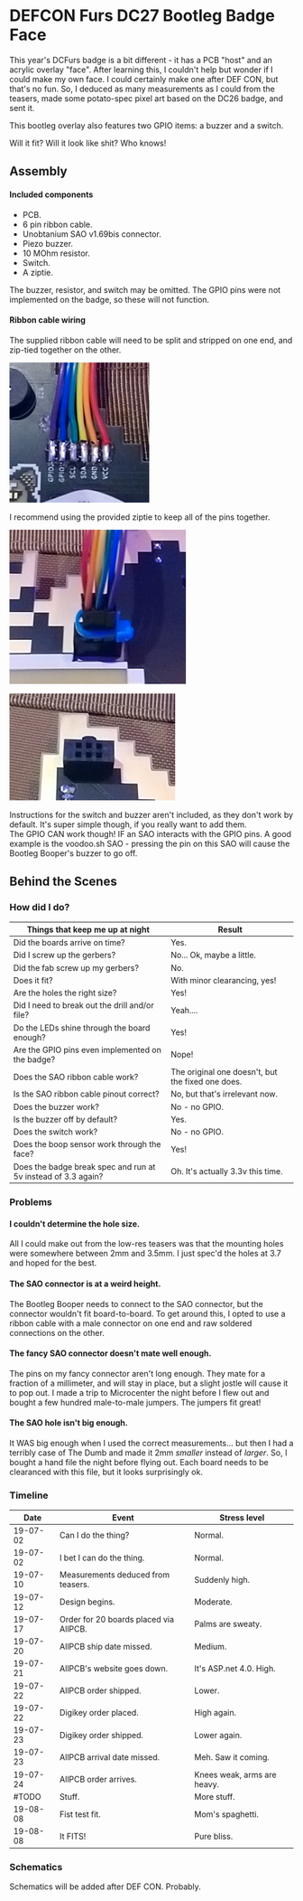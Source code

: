 
# DEFCON Furs DC27 Bootleg Badge Face

This year's DCFurs badge is a bit different - it has a PCB "host" and an acrylic overlay "face".
After learning this, I couldn't help but wonder if I could make my own face. I could certainly make one after DEF CON, but that's no fun.
So, I deduced as many measurements as I could from the teasers, made some potato-spec pixel art based on the DC26 badge, and sent it.

This bootleg overlay also features two GPIO items: a buzzer and a switch.

Will it fit? Will it look like shit? Who knows!


## Assembly

#### Included components
- PCB.
- 6 pin ribbon cable.
- Unobtanium SAO v1.69bis connector.
- Piezo buzzer.
- 10 MOhm resistor.
- Switch.
- A ziptie.

The buzzer, resistor, and switch may be omitted. The GPIO pins were not implemented on the badge, so these will not function.

#### Ribbon cable wiring
The supplied ribbon cable will need to be split and stripped on one end, and zip-tied together on the other.  

![Ribbon cable soldering](img/assembly-ribbon-solder.jpg)

I recommend using the provided ziptie to keep all of the pins together.

![Ribbon cable connector](img/assembly-ribbon-connector.jpg)

![SAO connector placement](img/assembly-SAO.jpg)

Instructions for the switch and buzzer aren't included, as they don't work by default. It's super simple though, if you really want to add them.  
The GPIO CAN work though! IF an SAO interacts with the GPIO pins. A good example is the voodoo.sh SAO - pressing the pin on this SAO will cause the Bootleg Booper's buzzer to go off.

## Behind the Scenes

### How did I do?
| Things that keep me up at night | Result |
| ---- | ---- |
| Did the boards arrive on time? | Yes. |
| Did I screw up the gerbers? | No... Ok, maybe a little. |
| Did the fab screw up my gerbers? | No. |
| Does it fit? | With minor clearancing, yes! |
| Are the holes the right size? | Yes! |
| Did I need to break out the drill and/or file? | Yeah.... |
| Do the LEDs shine through the board enough? | Yes! |
| Are the GPIO pins even implemented on the badge? | Nope! |
| Does the SAO ribbon cable work? | The original one doesn't, but the fixed one does. |
| Is the SAO ribbon cable pinout correct? | No, but that's irrelevant now. |
| Does the buzzer work? | No - no GPIO. |
| Is the buzzer off by default? | Yes. |
| Does the switch work? | No - no GPIO. |
| Does the boop sensor work through the face? | Yes! |
| Does the badge break spec and run at 5v instead of 3.3 again? | Oh. It's actually 3.3v this time. |


### Problems

#### I couldn't determine the hole size.
All I could make out from the low-res teasers was that the mounting holes were somewhere between 2mm and 3.5mm. I just spec'd the holes at 3.7 and hoped for the best.

#### The SAO connector is at a weird height.
The Bootleg Booper needs to connect to the SAO connector, but the connector wouldn't fit board-to-board. To get around this, I opted to use a ribbon cable with a male connector on one end and raw soldered connections on the other.

#### The fancy SAO connector doesn't mate well enough.
The pins on my fancy connector aren't long enough. They mate for a fraction of a millimeter, and will stay in place, but a slight jostle will cause it to pop out. I made a trip to Microcenter the night before I flew out and bought a few hundred male-to-male jumpers. The jumpers fit great!

#### The SAO hole isn't big enough.
It WAS big enough when I used the correct measurements... but then I had a terribly case of The Dumb and made it 2mm *smaller* instead of *larger*. So, I bought a hand file the night before flying out. Each board needs to be clearanced with this file, but it looks surprisingly ok.

### Timeline
| Date | Event | Stress level |
| ---- | ---- | ---- |
| 19-07-02 | Can I do the thing? | Normal. |
| 19-07-02 | I bet I can do the thing. | Normal. |
| 19-07-10 | Measurements deduced from teasers. | Suddenly high. |
| 19-07-12 | Design begins. | Moderate. |
| 19-07-17 | Order for 20 boards placed via AllPCB. | Palms are sweaty. |
| 19-07-20 | AllPCB ship date missed. | Medium. |
| 19-07-21 | AllPCB's website goes down. | It's ASP.net 4.0. High. |
| 19-07-22 | AllPCB order shipped. | Lower. |
| 19-07-22 | Digikey order placed. | High again. |
| 19-07-23 | Digikey order shipped. | Lower again. |
| 19-07-23 | AllPCB arrival date missed. | Meh. Saw it coming. |
| 19-07-24 | AllPCB order arrives. | Knees weak, arms are heavy. |
| #TODO | Stuff. | More stuff. |
| 19-08-08 | Fist test fit. | Mom's spaghetti. |
| 19-08-08 | It FITS! | Pure bliss. |


### Schematics
Schematics will be added after DEF CON. Probably.
